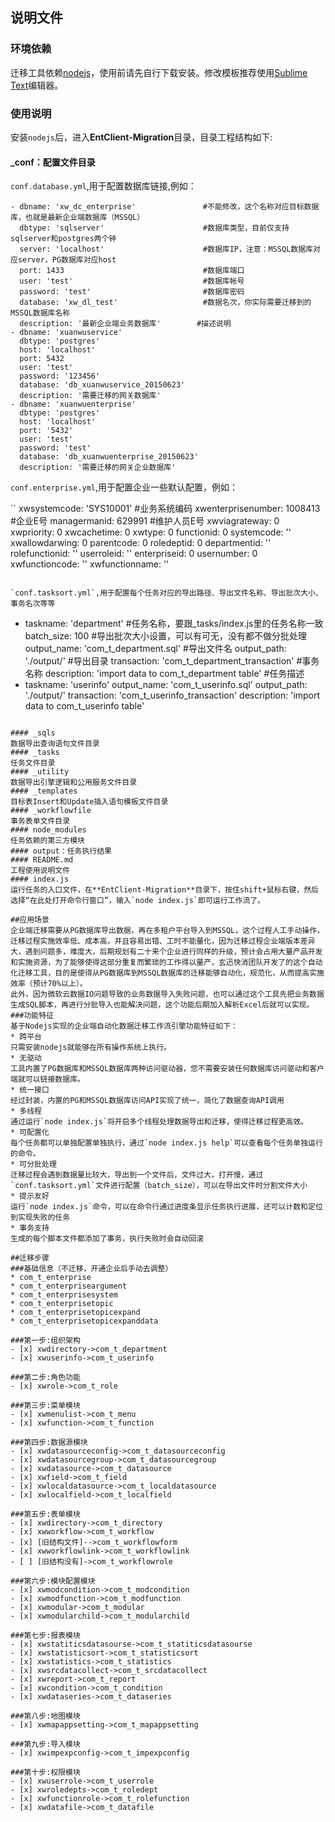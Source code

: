 ## 说明文件
### 环境依赖
迁移工具依赖[nodejs](http://nodejs.org/dist/v0.10.33/node-v0.10.33-x86.msi)，使用前请先自行下载安装。修改模板推荐使用[Sublime Text](https://www.sublimetext.com/)编辑器。

### 使用说明
安装`nodejs`后，进入**EntClient-Migration**目录，目录工程结构如下:
#### _conf：配置文件目录
`conf.database.yml`,用于配置数据库链接,例如：

```
- dbname: 'xw_dc_enterprise'               #不能修改，这个名称对应目标数据库，也就是最新企业端数据库（MSSQL）
  dbtype: 'sqlserver'                      #数据库类型，目前仅支持sqlserver和postgres两个钟
  server: 'localhost'                      #数据库IP，注意：MSSQL数据库对应server，PG数据库对应host
  port: 1433                               #数据库端口
  user: 'test'                             #数据库帐号
  password: 'test'                         #数据库密码
  database: 'xw_dl_test'                   #数据名次，你实际需要迁移到的MSSQL数据库名称
  description: '最新企业端业务数据库'    	   #描述说明
- dbname: 'xuanwuservice'
  dbtype: 'postgres'
  host: 'localhost'
  port: 5432
  user: 'test'
  password: '123456'
  database: 'db_xuanwuservice_20150623'
  description: '需要迁移的网关数据库'
- dbname: 'xuanwuenterprise'
  dbtype: 'postgres'
  host: 'localhost'
  port: '5432'
  user: 'test'
  password: 'test'
  database: 'db_xuanwuenterprise_20150623'
  description: '需要迁移的网关企业数据库'
```

`conf.enterprise.yml`,用于配置企业一些默认配置，例如：

``
xwsystemcode: 'SYS10001'            #业务系统编码
xwenterprisenumber: 1008413         #企业E号
managermanid: 629991                #维护人员E号
xwviagrateway: 0
xwpriority: 0
xwcachetime: 0
xwtype: 0
functionid: 0
systemcode: ''
xwallowdarwing: 0
parentcode: 0
roledeptid: 0
departmentid: ''
rolefunctionid: ''
userroleid: ''
enterpriseid: 0
usernumber: 0
xwfunctioncode: ''
xwfunctionname: ''
```

`conf.tasksort.yml`,用于配置每个任务对应的导出路径、导出文件名称、导出批次大小、事务名次等等

```
- taskname: 'department'                                  #任务名称，要跟_tasks/index.js里的任务名称一致
  batch_size: 100                                         #导出批次大小设置，可以有可无，没有都不做分批处理
  output_name: 'com_t_department.sql'                     #导出文件名
  output_path: './output/'                                #导出目录
  transaction: 'com_t_department_transaction'             #事务名称
  description: 'import data to com_t_department table'    #任务描述
- taskname: 'userinfo'
  output_name: 'com_t_userinfo.sql'
  output_path: './output/'
  transaction: 'com_t_userinfo_transaction'
  description: 'import data to com_t_userinfo table'
```

#### _sqls
数据导出查询语句文件目录
#### _tasks
任务文件目录
#### _utility
数据导出引擎逻辑和公用服务文件目录
#### _templates
目标表Insert和Update插入语句模板文件目录
#### _workflowfile
事务表单文件目录
#### node_modules
任务依赖的第三方模块
#### output：任务执行结果
#### README.md
工程使用说明文件
#### index.js
运行任务的入口文件，在**EntClient-Migration**目录下，按住shift+鼠标右键，然后选择“在此处打开命令行窗口”，输入`node index.js`即可运行工作流了。

##应用场景
企业端迁移需要从PG数据库导出数据，再在多租户平台导入到MSSQL，这个过程人工手动操作，迁移过程实施效率低、成本高，并且容易出错、工时不能量化，因为迁移过程企业端版本差异大，遇到问题多，难度大，后期规划有二十来个企业进行同样的升级，预计会占用大量产品开发和实施资源，为了能够使得这部分重复而繁琐的工作得以量产，玄迅快消团队开发了的这个自动化迁移工具，目的是使得从PG数据库到MSSQL数据库的迁移能够自动化，规范化，从而提高实施效率（预计70%以上）。
此外，因为微软云数据IO问题导致的业务数据导入失败问题，也可以通过这个工具先把业务数据生成SQL脚本，再进行分批导入也能解决问题，这个功能后期加入解析Excel后就可以实现。
###功能特征
基于Nodejs实现的企业端自动化数据迁移工作流引擎功能特征如下：
* 跨平台
只需安装nodejs就能够在所有操作系统上执行。
* 无驱动
工具内置了PG数据库和MSSQL数据库两种访问驱动器，您不需要安装任何数据库访问驱动和客户端就可以链接数据库。
* 统一接口
经过封装，内置的PG和MSSQL数据库访问API实现了统一，简化了数据查询API调用
* 多线程
通过运行`node index.js`将开启多个线程处理数据导出和迁移，使得迁移过程更高效。
* 可配置化
每个任务都可以单独配置单独执行，通过`node index.js help`可以查看每个任务单独运行的命令。
* 可分批处理
迁移过程会遇到数据量比较大，导出到一个文件后，文件过大，打开慢，通过`conf.tasksort.yml`文件进行配置（batch_size），可以在导出文件时分割文件大小
* 提示友好
运行`node index.js`命令，可以在命令行通过进度条显示任务执行进展，还可以计数和定位到实现失败的任务
* 事务支持
生成的每个脚本文件都添加了事务，执行失败时会自动回滚

##迁移步骤
###基础信息（不迁移，开通企业后手动去调整）
* com_t_enterprise
* com_t_enterpriseargument
* com_t_enterprisesystem
* com_t_enterprisetopic
* com_t_enterprisetopicexpand
* com_t_enterprisetopicexpanddata

###第一步:组织架构
- [x] xwdirectory->com_t_department
- [x] xwuserinfo->com_t_userinfo

###第二步:角色功能
- [x] xwrole->com_t_role

###第三步:菜单模块
- [x] xwmenulist->com_t_menu
- [x] xwfunction->com_t_function

###第四步:数据源模块
- [x] xwdatasourceconfig->com_t_datasourceconfig
- [x] xwdatasourcegroup->com_t_datasourcegroup
- [x] xwdatasource->com_t_datasource
- [x] xwfield->com_t_field
- [x] xwlocaldatasource->com_t_localdatasource
- [x] xwlocalfield->com_t_localfield

###第五步:表单模块
- [x] xwdirectory->com_t_directory
- [x] xwworkflow->com_t_workflow
- [x] [旧结构文件]-->com_t_workflowform
- [x] xwworkflowlink->com_t_workflowlink
- [ ] [旧结构没有]->com_t_workflowrole

###第六步:模块配置模块
- [x] xwmodcondition->com_t_modcondition
- [x] xwmodfunction->com_t_modfunction
- [x] xwmodular->com_t_modular
- [x] xwmodularchild->com_t_modularchild

###第七步:报表模块
- [x] xwstatiticsdatasourse->com_t_statiticsdatasourse
- [x] xwstatisticsort->com_t_statisticsort
- [x] xwstatistics->com_t_statistics
- [x] xwsrcdatacollect->com_t_srcdatacollect
- [x] xwreport->com_t_report
- [x] xwcondition->com_t_condition
- [x] xwdataseries->com_t_dataseries

###第八步:地图模块
- [x] xwmapappsetting->com_t_mapappsetting

###第九步:导入模块
- [x] xwimpexpconfig->com_t_impexpconfig

###第十步:权限模块
- [x] xwuserrole->com_t_userrole
- [x] xwroledepts->com_t_roledept
- [x] xwfunctionrole->com_t_rolefunction
- [x] xwdatafile->com_t_datafile